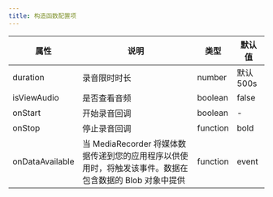 ```yaml
---
title: 构造函数配置项
---
```


| 属性            | 说明                                                                                                    | 类型     | 默认值    |
| --------------- | ------------------------------------------------------------------------------------------------------- | -------- | --------- |
| duration        | 录音限时时长                                                                                            | number   | 默认 500s |
| isViewAudio     | 是否查看音频                                                                                            | boolean  | false     |
| onStart         | 开始录音回调                                                                                            | boolean  | -         |
| onStop          | 停止录音回调                                                                                            | function | bold      |
| onDataAvailable | 当 MediaRecorder 将媒体数据传递到您的应用程序以供使用时，将触发该事件。数据在包含数据的 Blob 对象中提供 | function | event     |
